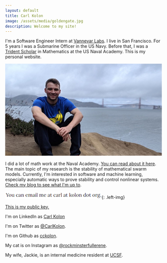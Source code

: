 ```yaml
---
layout: default
title: Carl Kolon
image: /assets/media/goldengate.jpg
description: Welcome to my site!
---
```


I'm a Software Engineer Intern at [Vannevar Labs](https://www.vannevarlabs.com/). I live in San Francisco. For 5 years I was a Submarine Officer in the US Navy. Before that, I was a [Trident Scholar](https://www.usna.edu/TridentProgram/index.php) in Mathematics at the US Naval Academy. This is my personal website.

![In San Francisco](/assets/media/goldengate.jpg)

I did a lot of math work at the Naval Academy. [You can read about it here](/research.html). The main topic of my research is the stability of mathematical swarm models. Currently, I'm interested in software and machine learning, especially automatic ways to prove stability and control nonlinear systems. [Check my blog to see what I'm up to](/blog.html).

![contact](assets/media/contact.png){: .left-img}

[This is my public key.](/assets/media/publickey.asc)

I'm on LinkedIn as [Carl Kolon](https://www.linkedin.com/in/carl-kolon)

I'm on Twitter as [@CarlKolon](https://twitter.com/CarlKolon).

I'm on Github as [cckolon](https://github.com/cckolon).

My cat is on Instagram as [@rockminsterfullerene](https://www.instagram.com/rockminsterfullerene/).

My wife, Jackie, is an internal medicine resident at [UCSF](https://www.ucsf.edu/).
